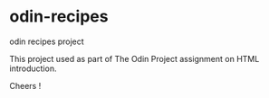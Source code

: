 # odin-recipes
odin recipes project

This project used as part of The Odin Project assignment on HTML introduction.

Cheers !